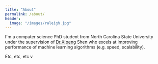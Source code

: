 ```yaml
---
title: "About"
permalink: /about/
header:
  image: "/images/raleigh.jpg"
---
```


I'm a computer science PhD student from North Carolina State University under the supervision of [Dr.Xipeng](https://people.engr.ncsu.edu/xshen5/) Shen who excels at improving performance of machine learning algorithms (e.g. speed, scalability).

Etc, etc, etc
v